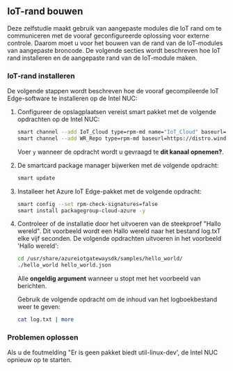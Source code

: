 ## <a name="build-iot-edge"></a>IoT-rand bouwen

Deze zelfstudie maakt gebruik van aangepaste modules die IoT rand om te communiceren met de vooraf geconfigureerde oplossing voor externe controle. Daarom moet u voor het bouwen van de rand van de IoT-modules van aangepaste broncode. De volgende secties wordt beschreven hoe IoT rand installeren en de aangepaste rand van de IoT-module maken.

### <a name="install-iot-edge"></a>IoT-rand installeren

De volgende stappen wordt beschreven hoe de vooraf gecompileerde IoT Edge-software te installeren op de Intel NUC:

1. Configureer de opslagplaatsen vereist smart pakket met de volgende opdrachten op de Intel NUC:

    ```bash
    smart channel --add IoT_Cloud type=rpm-md name="IoT_Cloud" baseurl=http://iotdk.intel.com/repos/iot-cloud/wrlinux7/rcpl13/ -y
    smart channel --add WR_Repo type=rpm-md baseurl=https://distro.windriver.com/release/idp-3-xt/public_feeds/WR-IDP-3-XT-Intel-Baytrail-public-repo/RCPL13/corei7_64/
    ```

    Voer `y` wanneer de opdracht wordt u gevraagd te **dit kanaal opnemen?**.

1. De smartcard package manager bijwerken met de volgende opdracht:

    ```bash
    smart update
    ```

1. Installeer het Azure IoT Edge-pakket met de volgende opdracht:

    ```bash
    smart config --set rpm-check-signatures=false
    smart install packagegroup-cloud-azure -y
    ```

1. Controleer of de installatie door het uitvoeren van de steekproef "Hallo wereld". Dit voorbeeld wordt een Hallo wereld naar het bestand log.txT elke vijf seconden. De volgende opdrachten uitvoeren in het voorbeeld 'Hallo wereld':

    ```bash
    cd /usr/share/azureiotgatewaysdk/samples/hello_world/
    ./hello_world hello_world.json
    ```

    Alle **ongeldig argument** wanneer u stopt met het voorbeeld van berichten.

    Gebruik de volgende opdracht om de inhoud van het logboekbestand weer te geven:

    ```bash
    cat log.txt | more
    ```

### <a name="troubleshooting"></a>Problemen oplossen

Als u de foutmelding "Er is geen pakket biedt util-linux-dev', de Intel NUC opnieuw op te starten.
